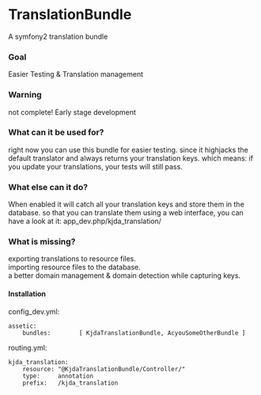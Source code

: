 # TranslationBundle


A symfony2 translation bundle 

### Goal

 Easier Testing &amp; Translation management

### Warning

not complete! Early stage development 

### What can it be used for?

right now you can use this bundle for easier testing. since it highjacks the default translator and always returns your translation keys. which means: if you update your translations, your tests will still pass.

### What else can it do?

When enabled it will catch all your translation keys and store them in the database. so that you can translate them using a web interface, you can have a look at it:  app_dev.php/kjda_translation/


### What is missing?

exporting translations to resource files.  
importing resource files to the database.  
a better domain management & domain detection while capturing keys.  

#### Installation


config_dev.yml:    
```
assetic:   
    bundles:        [ KjdaTranslationBundle, AcyouSomeOtherBundle ]  
```

routing.yml:  
```
kjda_translation:  
    resource: "@KjdaTranslationBundle/Controller/"  
    type:     annotation  
    prefix:   /kjda_translation  
```

